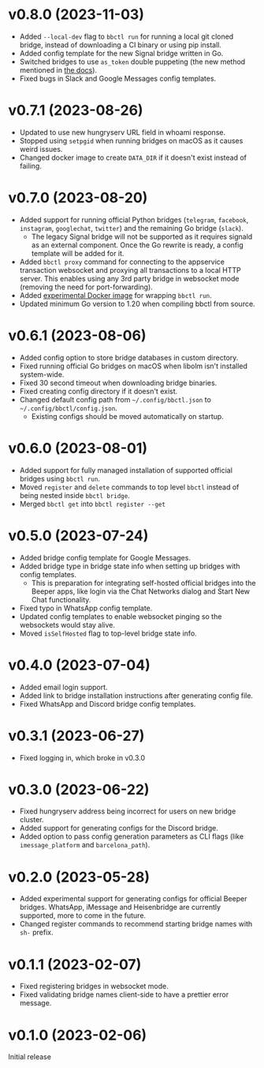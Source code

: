 # v0.8.0 (2023-11-03)

* Added `--local-dev` flag to `bbctl run` for running a local git cloned bridge,
  instead of downloading a CI binary or using pip install.
* Added config template for the new Signal bridge written in Go.
* Switched bridges to use `as_token` double puppeting (the new method mentioned
  in [the docs](https://docs.mau.fi/bridges/general/double-puppeting.html#appservice-method-new)).
* Fixed bugs in Slack and Google Messages config templates.

# v0.7.1 (2023-08-26)

* Updated to use new hungryserv URL field in whoami response.
* Stopped using `setpgid` when running bridges on macOS as it causes weird issues.
* Changed docker image to create `DATA_DIR` if it doesn't exist instead of failing.

# v0.7.0 (2023-08-20)

* Added support for running official Python bridges (`telegram`, `facebook`,
  `instagram`, `googlechat`, `twitter`) and the remaining Go bridge (`slack`).
  * The legacy Signal bridge will not be supported as it requires signald as an
    external component. Once the Go rewrite is ready, a config template will be
    added for it.
* Added `bbctl proxy` command for connecting to the appservice transaction
  websocket and proxying all transactions to a local HTTP server. This enables
  using any 3rd party bridge in websocket mode (removing the need for
  port-forwarding).
* Added [experimental Docker image] for wrapping `bbctl run`.
* Updated minimum Go version to 1.20 when compiling bbctl from source.

[experimental Docker image]: https://github.com/beeper/bridge-manager/tree/main/docker

# v0.6.1 (2023-08-06)

* Added config option to store bridge databases in custom directory.
* Fixed running official Go bridges on macOS when libolm isn't installed
  system-wide.
* Fixed 30 second timeout when downloading bridge binaries.
* Fixed creating config directory if it doesn't exist.
* Changed default config path from `~/.config/bbctl.json`
  to `~/.config/bbctl/config.json`.
  * Existing configs should be moved automatically on startup.

# v0.6.0 (2023-08-01)

* Added support for fully managed installation of supported official bridges
  using `bbctl run`.
* Moved `register` and `delete` commands to top level `bbctl` instead of being
  nested inside `bbctl bridge`.
* Merged `bbctl get` into `bbctl register --get`

# v0.5.0 (2023-07-24)

* Added bridge config template for Google Messages.
* Added bridge type in bridge state info when setting up bridges with config
  templates.
  * This is preparation for integrating self-hosted official bridges into the
    Beeper apps, like login via the Chat Networks dialog and Start New Chat
    functionality.
* Fixed typo in WhatsApp config template.
* Updated config templates to enable websocket pinging so the websockets would
  stay alive.
* Moved `isSelfHosted` flag to top-level bridge state info.

# v0.4.0 (2023-07-04)

* Added email login support.
* Added link to bridge installation instructions after generating config file.
* Fixed WhatsApp and Discord bridge config templates.

# v0.3.1 (2023-06-27)

* Fixed logging in, which broke in v0.3.0

# v0.3.0 (2023-06-22)

* Fixed hungryserv address being incorrect for users on new bridge cluster.
* Added support for generating configs for the Discord bridge.
* Added option to pass config generation parameters as CLI flags
  (like `imessage_platform` and `barcelona_path`).

# v0.2.0 (2023-05-28)

* Added experimental support for generating configs for official Beeper bridges.
  WhatsApp, iMessage and Heisenbridge are currently supported, more to come in
  the future.
* Changed register commands to recommend starting bridge names with `sh-` prefix.

# v0.1.1 (2023-02-07)

* Fixed registering bridges in websocket mode.
* Fixed validating bridge names client-side to have a prettier error message.

# v0.1.0 (2023-02-06)

Initial release
